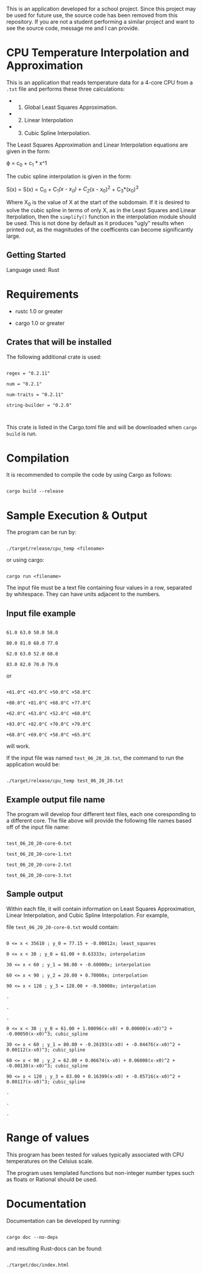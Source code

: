 
This is an application developed for a school project. Since this project may be used for future use, the source code has been removed from this repository.  If you are not a student performing a similar project and want to see the source code, message me and I can provide.

 
# CPU Temperature Interpolation and Approximation

  

This is an application that reads temperature data for a 4-core CPU from a `.txt` file and performs these three calculations:

* 1) Global Least Squares Approximation.

* 2) Linear Interpolation

* 3) Cubic Spline Interpolation.

  

The Least Squares Approximation and Linear Interpolation equations are given in the form:

ϕ = c<sub>0</sub> + c<sub>1</sub> * x^1

The cubic spline interpolation is given in the form:

S(x) = S(x) = C<sub>0</sub> + C<sub>1</sub>*(x - x<sub>0</sub>) + C<sub>2</sub>*(x - x<sub>0</sub>)<sup>2</sup> + C<sub>3</sub>*(x<sub>0</sub>)<sup>3</sup>

  

Where X<sub>0</sub> is the value of X at the start of the subdomain. If it is desired to solve the cubic spline in terms of only X, as in the Least Squares and Linear Iterpolation, then the `simplify()` function in the interpolation module should be used. This is not done by default as it produces "ugly" results when printed out, as the magnitudes of the coefficents can become significantly large.

  

## Getting Started

  

Language used: Rust

# Requirements

  

* rustc 1.0 or greater

* cargo 1.0 or greater

  
  

## Crates that will be installed

  

The following additional crate is used:

  

```

regex = "0.2.11"

num = "0.2.1"

num-traits = "0.2.11"

string-builder = "0.2.0"

  

```

  

This crate is listed in the Cargo.toml file and will be downloaded when `cargo build` is run.

  
  

# Compilation

  

It is recommended to compile the code by using Cargo as follows:

```

cargo build --release

```

  
  

# Sample Execution & Output

  

The program can be run by:

  

```

./target/release/cpu_temp <filename>

```

  

or using cargo:

  

```

cargo run <filename>

```

  

The input file must be a text file containing four values in a row, separated by whitespace. They can have units adjacent to the numbers.

## Input file example

```

61.0 63.0 50.0 58.0

80.0 81.0 68.0 77.0

62.0 63.0 52.0 60.0

83.0 82.0 70.0 79.0

```

or

```

+61.0°C +63.0°C +50.0°C +58.0°C

+80.0°C +81.0°C +68.0°C +77.0°C

+62.0°C +63.0°C +52.0°C +60.0°C

+83.0°C +82.0°C +70.0°C +79.0°C

+68.0°C +69.0°C +58.0°C +65.0°C

```

will work.

  

If the input file was named `test_06_20_20.txt`, the command to run the application would be:

```

./target/release/cpu_temp test_06_20_20.txt

```

## Example output file name

The program will develop four different text files, each one coresponding to a different core. The file above will provide the following file names based off of the input file name:

```

test_06_20_20-core-0.txt

test_06_20_20-core-1.txt

test_06_20_20-core-2.txt

test_06_20_20-core-3.txt

```

  

## Sample output

Within each file, it will contain information on Least Squares Approximation, Linear Interpolation, and Cubic Spline Interpolation. For example,

file `test_06_20_20-core-0.txt` would contain:

```

0 <= x < 35610 ; y_0 = 77.15 + -0.00012x; least_squares

0 <= x < 30 ; y_0 = 61.00 + 0.63333x; interpolation

30 <= x < 60 ; y_1 = 98.00 + -0.60000x; interpolation

60 <= x < 90 ; y_2 = 20.00 + 0.70000x; interpolation

90 <= x < 120 ; y_3 = 128.00 + -0.50000x; interpolation

.

.

.

0 <= x < 30 ; y_0 = 61.00 + 1.08096(x-x0) + 0.00000(x-x0)^2 + -0.00050(x-x0)^3; cubic_spline

30 <= x < 60 ; y_1 = 80.00 + -0.26193(x-x0) + -0.04476(x-x0)^2 + 0.00112(x-x0)^3; cubic_spline

60 <= x < 90 ; y_2 = 62.00 + 0.06674(x-x0) + 0.06008(x-x0)^2 + -0.00130(x-x0)^3; cubic_spline

90 <= x < 120 ; y_3 = 83.00 + 0.16399(x-x0) + -0.05716(x-x0)^2 + 0.00117(x-x0)^3; cubic_spline

.

.

.

```

  
  

# Range of values

  

This program has been tested for values typically associated with CPU temperatures on the Celsius scale.

The program uses templated functions but non-integer number types such as floats or Rational should be used.

# Documentation

Documentation can be developed by running:

```

cargo doc --no-deps

```

and resulting Rust-docs can be found:

```

./target/doc/index.html

```
